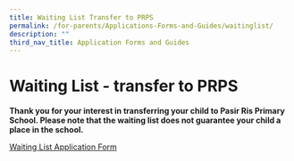 ```yaml
---
title: Waiting List Transfer to PRPS
permalink: /for-parents/Applications-Forms-and-Guides/waitinglist/
description: ""
third_nav_title: Application Forms and Guides
---
```

**Waiting List - transfer to PRPS**
================================

**Thank you for your interest in transferring your child to Pasir Ris Primary School. 
Please note that the waiting list does not guarantee your child a place in the school.**

[Waiting List Application Form](https://go.gov.sg/waitlistform2122)